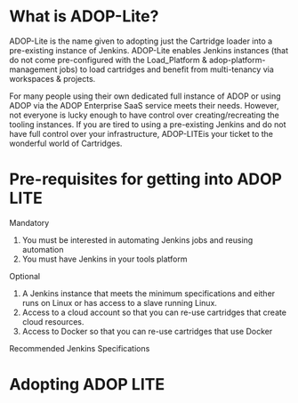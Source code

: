 # What is ADOP-Lite?
ADOP-Lite is the name given to adopting just the Cartridge loader into a pre-existing instance of Jenkins. ADOP-Lite enables Jenkins instances (that do not come pre-configured with the Load_Platform & adop-platform-management jobs) to load cartridges and benefit from multi-tenancy via workspaces & projects.

For many people using their own dedicated full instance of ADOP or using ADOP via the ADOP Enterprise SaaS service meets their needs.  However, not everyone is lucky enough to have control over creating/recreating the tooling instances. If you are tired to using a pre-existing Jenkins and do not have full control over your infrastructure, ADOP-LITEis your ticket to the wonderful world of Cartridges.

# Pre-requisites for getting into ADOP LITE
Mandatory
1. You must be interested in automating Jenkins jobs and reusing automation
2. You must have Jenkins in your tools platform
 
Optional
1. A Jenkins instance that meets the minimum specifications and either runs on Linux or has access to a slave running Linux.
2. Access to a cloud account so that you can re-use cartridges that create cloud resources.
3. Access to Docker so that you can re-use cartridges that use Docker

Recommended Jenkins Specifications

# Adopting ADOP LITE
